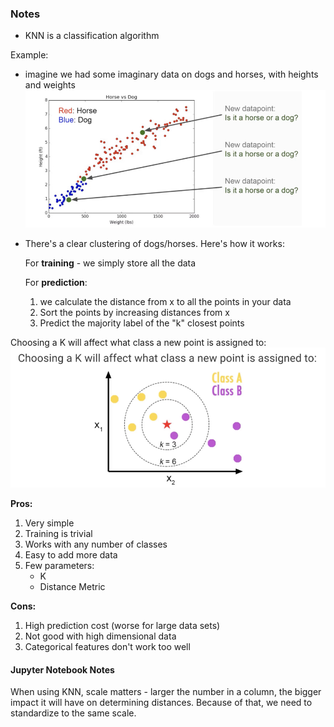 ### Notes

- KNN is a classification algorithm

Example:
- imagine we had some imaginary data on dogs and horses, with heights and weights
![image](../Images/8.png)
- There's a clear clustering of dogs/horses. Here's how it works:

  For **training** - we simply store all the data

  For **prediction**:
    1. we calculate the distance from x to all the points in your data
    2. Sort the points by increasing distances from x
    3. Predict the majority label of the "k" closest points

Choosing a K will affect what class a new point is assigned to:
![image](../Images/9.png)

**Pros:**

1. Very simple
2. Training is trivial
3. Works with any number of classes
4. Easy to add more data
5. Few parameters:
    - K
    - Distance Metric

**Cons:**

1. High prediction cost (worse for large data sets)
2. Not good with high dimensional data
3. Categorical features don't work too well


#### Jupyter Notebook Notes
When using KNN, scale matters - larger the number in a column, the bigger impact it will have on determining distances. Because of that, we need to standardize to the same scale. 